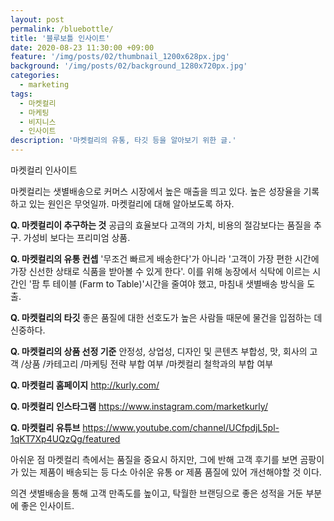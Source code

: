 ```yaml
---
layout: post
permalink: /bluebottle/
title: '블루보틀 인사이트'
date: 2020-08-23 11:30:00 +09:00
feature: '/img/posts/02/thumbnail_1200x628px.jpg'
background: '/img/posts/02/background_1280x720px.jpg'
categories:
  - marketing
tags:
  - 마켓컬리
  - 마케팅
  - 비지니스
  - 인사이트
description: '마켓컬리의 유통, 타깃 등을 알아보기 위한 글.'
---
```

마켓컬리 인사이트

마켓컬리는 샛별배송으로 커머스 시장에서 높은 매출을 띄고 있다. 높은 성장율을 기록하고 있는 원인은 무엇일까. 마켓컬리에 대해 알아보도록 하자.

**Q. 마켓컬리이 추구하는 것**
공급의 효율보다 고객의 가치, 비용의 절감보다는 품질을 추구. 가성비 보다는 프리미엄 상품.

**Q. 마켓컬리의 유통 컨셉**
'무조건 빠르게 배송한다'가 아니라 '고객이 가장 편한 시간에 가장 신선한 상태로 식품을 받아볼 수 있게 한다'.
이를 위해 농장에서 식탁에 이르는 시간인 '팜 투 테이블 (Farm to Table)'시간을 줄여야 했고, 마침내 샛별배송 방식을 도출.

**Q. 마켓컬리의 타깃**
좋은 품질에 대한 선호도가 높은 사람들 때문에 물건을 입점하는 데 신중하다.

**Q. 마켓컬리의 상품 선정 기준**
안정성, 상업성, 디자인 및 콘텐츠 부합성, 맛, 회사의 고객 /상품 /카테고리 /마케팅 전략 부합 여부 /마켓컬리 철학과의 부합 여부

**Q. 마켓컬리 홈페이지**
http://kurly.com/

**Q. 마켓컬리 인스타그램**
https://www.instagram.com/marketkurly/

**Q. 마켓컬리 유튜브**
https://www.youtube.com/channel/UCfpdjL5pl-1qKT7Xp4UQzQg/featured

아쉬운 점
마켓컬리 측에서는 품질을 중요시 하지만, 그에 반해 고객 후기를 보면 곰팡이가 있는 제품이 배송되는 등 다소 아쉬운 유통 or 제품 품질에 있어 개선해야할 것 이다.

의견
샛별배송을 통해 고객 만족도를 높이고, 탁월한 브랜딩으로 좋은 성적을 거둔 부분에 좋은 인사이트.
